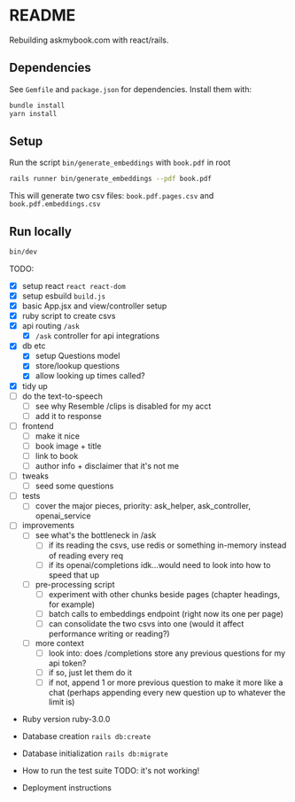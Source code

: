 # README

Rebuilding askmybook.com with react/rails.

## Dependencies
See `Gemfile` and `package.json` for dependencies. Install them with:
```sh
bundle install
yarn install
```

## Setup
Run the script `bin/generate_embeddings` with `book.pdf` in root
```sh
rails runner bin/generate_embeddings --pdf book.pdf
```
This will generate two csv files: `book.pdf.pages.csv` and `book.pdf.embeddings.csv`

## Run locally
```sh
bin/dev
```

TODO:
- [x] setup react `react react-dom`
- [x] setup esbuild `build.js`
- [x] basic App.jsx and view/controller setup
- [x] ruby script to create csvs
- [x] api routing `/ask`
    - [x] `/ask` controller for api integrations
- [x] db etc
    - [x] setup Questions model
    - [x] store/lookup questions
    - [x] allow looking up times called?
- [x] tidy up
- [ ] do the text-to-speech
    - [ ] see why Resemble /clips is disabled for my acct
    - [ ] add it to response
- [ ] frontend
    - [ ] make it nice
    - [ ] book image + title
    - [ ] link to book
    - [ ] author info + disclaimer that it's not me
- [ ] tweaks
    - [ ] seed some questions
- [ ] tests
    - [ ] cover the major pieces, priority: ask_helper, ask_controller, openai_service
- [ ] improvements
    - [ ] see what's the bottleneck in /ask
        - [ ] if its reading the csvs, use redis or something in-memory instead of reading every req
        - [ ] if its openai/completions idk...would need to look into how to speed that up
    - [ ] pre-processing script
        - [ ] experiment with other chunks beside pages (chapter headings, for example)
        - [ ] batch calls to embeddings endpoint (right now its one per page)
        - [ ] can consolidate the two csvs into one (would it affect performance writing or reading?)
    - [ ] more context
        - [ ] look into: does /completions store any previous questions for my api token?
        - [ ] if so, just let them do it
        - [ ] if not, append 1 or more previous question to make it more like a chat (perhaps appending every new question up to whatever the limit is)

* Ruby version
ruby-3.0.0

* Database creation
`rails db:create`

* Database initialization
`rails db:migrate`

* How to run the test suite
TODO: it's not working!

* Deployment instructions
